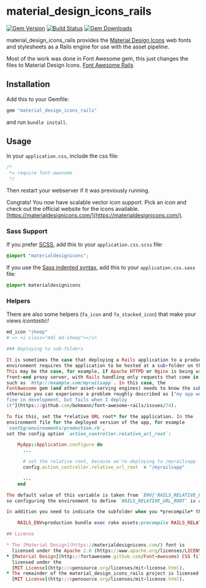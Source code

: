 # material_design_icons_rails

[![Gem Version](http://img.shields.io/gem/v/material_design_icons_rails.svg)](https://rubygems.org/gems/material_design_icons_rails)
[![Build Status](https://github.com/sampokuokkanen/material_design_icons_rails/workflows/CI/badge.svg)](https://github.com/sampokuokkanen/material_design_icons_rails/actions?query=workflow%3ACI)
[![Gem Downloads](https://img.shields.io/gem/dt/material_design_icons_rails.svg)](https://rubygems.org/gems/material_design_icons_rails)

material_design_icons_rails provides the
[Material Design Icons](https://materialdesignicons.com/) web fonts and
stylesheets as a Rails engine for use with the asset pipeline.

Most of the work was done in Font Awesome gem, this just changes the files to Material Design Icons. 
[Font Awesome Rails](https://github.com/bokmann/font-awesome-rails)

## Installation

Add this to your Gemfile:

```ruby
gem "material_design_icons_rails"
```

and run `bundle install`.

## Usage

In your `application.css`, include the css file:

```css
/*
 *= require font-awesome
 */
```
Then restart your webserver if it was previously running.

Congrats! You now have scalable vector icon support. Pick an icon and check out the official website for the icons available. 
[https://materialdesignicons.com/](https://materialdesignicons.com/).

### Sass Support

If you prefer [SCSS](http://sass-lang.com/documentation/file.SASS_REFERENCE.html), add this to your
`application.css.scss` file:

```scss
@import "materialdesignicons";
```

If you use the
[Sass indented syntax](http://sass-lang.com/docs/yardoc/file.INDENTED_SYNTAX.html),
add this to your `application.css.sass` file:

```sass
@import materialdesignicons
```

### Helpers

There are also some helpers (`fa_icon` and `fa_stacked_icon`) that make your
views _icontastic!_

```ruby
md_icon "sheep"
# => <i class="mdi md-sheep"></i>

### Deploying to sub-folders

It is sometimes the case that deploying a Rails application to a production
environment requires the application to be hosted at a sub-folder on the server.
This may be the case, for example, if Apache HTTPD or Nginx is being used as a
front-end proxy server, with Rails handling only requests that come in to a sub-folder
such as `http://example.com/myrailsapp`. In this case, the
FontAwesome gem (and other asset-serving engines) needs to know the sub-folder,
otherwise you can experience a problem roughly described as ["my app works
fine in development, but fails when I deploy
it"](https://github.com/bokmann/font-awesome-rails/issues/74).

To fix this, set the *relative URL root* for the application. In the
environment file for the deployed version of the app, for example
`config/environments/production.rb`,
set the config option `action_controller.relative_url_root`:

    MyApp::Application.configure do
      ...

      # set the relative root, because we're deploying to /myrailsapp
      config.action_controller.relative_url_root  = "/myrailsapp"

      ...
    end

The default value of this variable is taken from `ENV['RAILS_RELATIVE_URL_ROOT']`,
so configuring the environment to define `RAILS_RELATIVE_URL_ROOT` is an alternative strategy.

In addition you need to indicate the subfolder when you *precompile* the assets:

    RAILS_ENV=production bundle exec rake assets:precompile RAILS_RELATIVE_URL_ROOT=/myrailsapp

## License

* The [Material Design](https://materialdesignicons.com/) font is
  licensed under the Apache 2.0 (https://www.apache.org/licenses/LICENSE-2.0)
* [Material Design](http://fortawesome.github.com/Font-Awesome) CSS files are
  licensed under the
  [MIT License](http://opensource.org/licenses/mit-license.html).
* The remainder of the material_design_icons_rails project is licensed under the
  [MIT License](http://opensource.org/licenses/mit-license.html).
